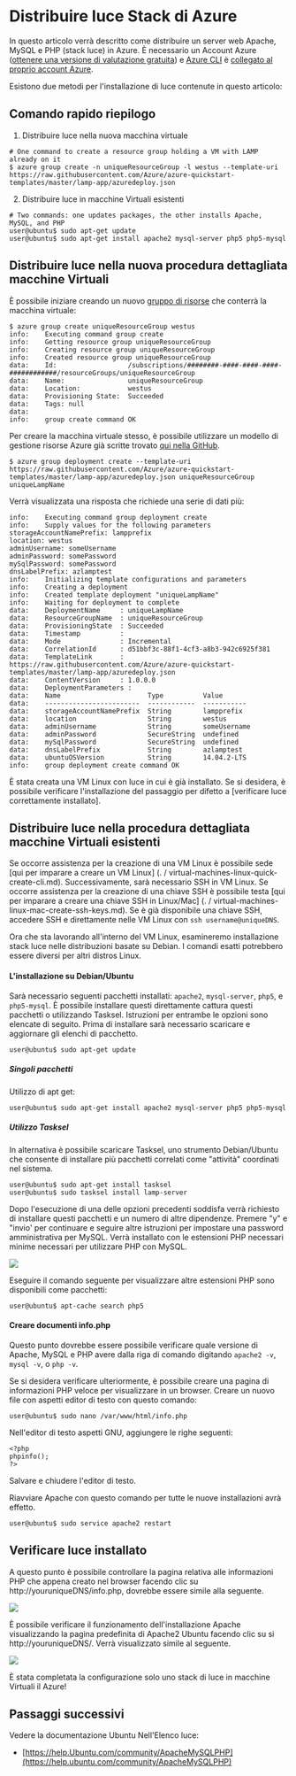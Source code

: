 <properties
    pageTitle="Distribuire luce in un computer virtuale Linux | Microsoft Azure"
    description="Informazioni su come installare stack di luce in una VM Linux"
    services="virtual-machines-linux"
    documentationCenter="virtual-machines"
    authors="jluk"
    manager="timlt"
    editor=""
    tags="azure-resource-manager"/>

<tags
    ms.service="virtual-machines-linux"
    ms.workload="infrastructure-services"
    ms.tgt_pltfrm="vm-linux"
    ms.devlang="NA"
    ms.topic="article"
    ms.date="06/07/2016"
    ms.author="juluk"/>

# <a name="deploy-lamp-stack-on-azure"></a>Distribuire luce Stack di Azure
In questo articolo verrà descritto come distribuire un server web Apache, MySQL e PHP (stack luce) in Azure. È necessario un Account Azure ([ottenere una versione di valutazione gratuita](https://azure.microsoft.com/pricing/free-trial/)) e [Azure CLI](../xplat-cli-install.md) è [collegato al proprio account Azure](../xplat-cli-connect.md).

Esistono due metodi per l'installazione di luce contenute in questo articolo:

## <a name="quick-command-summary"></a>Comando rapido riepilogo

1) Distribuire luce nella nuova macchina virtuale

```
# One command to create a resource group holding a VM with LAMP already on it
$ azure group create -n uniqueResourceGroup -l westus --template-uri https://raw.githubusercontent.com/Azure/azure-quickstart-templates/master/lamp-app/azuredeploy.json
```

2) Distribuire luce in macchine Virtuali esistenti

```
# Two commands: one updates packages, the other installs Apache, MySQL, and PHP
user@ubuntu$ sudo apt-get update
user@ubuntu$ sudo apt-get install apache2 mysql-server php5 php5-mysql
```

## <a name="deploy-lamp-on-new-vm-walkthrough"></a>Distribuire luce nella nuova procedura dettagliata macchine Virtuali

È possibile iniziare creando un nuovo [gruppo di risorse](../azure-resource-manager/resource-group-overview.md) che conterrà la macchina virtuale:

    $ azure group create uniqueResourceGroup westus
    info:    Executing command group create
    info:    Getting resource group uniqueResourceGroup
    info:    Creating resource group uniqueResourceGroup
    info:    Created resource group uniqueResourceGroup
    data:    Id:                  /subscriptions/########-####-####-####-############/resourceGroups/uniqueResourceGroup
    data:    Name:                uniqueResourceGroup
    data:    Location:            westus
    data:    Provisioning State:  Succeeded
    data:    Tags: null
    data:
    info:    group create command OK

Per creare la macchina virtuale stesso, è possibile utilizzare un modello di gestione risorse Azure già scritte trovato [qui nella GitHub](https://github.com/Azure/azure-quickstart-templates/tree/master/lamp-app).

    $ azure group deployment create --template-uri https://raw.githubusercontent.com/Azure/azure-quickstart-templates/master/lamp-app/azuredeploy.json uniqueResourceGroup uniqueLampName

Verrà visualizzata una risposta che richiede una serie di dati più:

    info:    Executing command group deployment create
    info:    Supply values for the following parameters
    storageAccountNamePrefix: lampprefix
    location: westus
    adminUsername: someUsername
    adminPassword: somePassword
    mySqlPassword: somePassword
    dnsLabelPrefix: azlamptest
    info:    Initializing template configurations and parameters
    info:    Creating a deployment
    info:    Created template deployment "uniqueLampName"
    info:    Waiting for deployment to complete
    data:    DeploymentName     : uniqueLampName
    data:    ResourceGroupName  : uniqueResourceGroup
    data:    ProvisioningState  : Succeeded
    data:    Timestamp          :
    data:    Mode               : Incremental
    data:    CorrelationId      : d51bbf3c-88f1-4cf3-a8b3-942c6925f381
    data:    TemplateLink       : https://raw.githubusercontent.com/Azure/azure-quickstart-templates/master/lamp-app/azuredeploy.json
    data:    ContentVersion     : 1.0.0.0
    data:    DeploymentParameters :
    data:    Name                      Type          Value
    data:    ------------------------  ------------  -----------
    data:    storageAccountNamePrefix  String        lampprefix
    data:    location                  String        westus
    data:    adminUsername             String        someUsername
    data:    adminPassword             SecureString  undefined
    data:    mySqlPassword             SecureString  undefined
    data:    dnsLabelPrefix            String        azlamptest
    data:    ubuntuOSVersion           String        14.04.2-LTS
    info:    group deployment create command OK

È stata creata una VM Linux con luce in cui è già installato. Se si desidera, è possibile verificare l'installazione del passaggio per difetto a [verificare luce correttamente installato].

## <a name="deploy-lamp-on-existing-vm-walkthrough"></a>Distribuire luce nella procedura dettagliata macchine Virtuali esistenti

Se occorre assistenza per la creazione di una VM Linux è possibile sede [qui per imparare a creare un VM Linux] (. / virtual-machines-linux-quick-create-cli.md). Successivamente, sarà necessario SSH in VM Linux. Se occorre assistenza per la creazione di una chiave SSH è possibile testa [qui per imparare a creare una chiave SSH in Linux/Mac] (. / virtual-machines-linux-mac-create-ssh-keys.md).
Se è già disponibile una chiave SSH, accedere SSH e direttamente nelle VM Linux con `ssh username@uniqueDNS`.

Ora che sta lavorando all'interno del VM Linux, esamineremo installazione stack luce nelle distribuzioni basate su Debian. I comandi esatti potrebbero essere diversi per altri distros Linux.

#### <a name="installing-on-debianubuntu"></a>L'installazione su Debian/Ubuntu

Sarà necessario seguenti pacchetti installati: `apache2`, `mysql-server`, `php5`, e `php5-mysql`. È possibile installare questi direttamente cattura questi pacchetti o utilizzando Tasksel. Istruzioni per entrambe le opzioni sono elencate di seguito.
Prima di installare sarà necessario scaricare e aggiornare gli elenchi di pacchetto.

    user@ubuntu$ sudo apt-get update
    
##### <a name="individual-packages"></a>Singoli pacchetti
Utilizzo di apt get:

    user@ubuntu$ sudo apt-get install apache2 mysql-server php5 php5-mysql

##### <a name="using-tasksel"></a>Utilizzo Tasksel
In alternativa è possibile scaricare Tasksel, uno strumento Debian/Ubuntu che consente di installare più pacchetti correlati come "attività" coordinati nel sistema.

    user@ubuntu$ sudo apt-get install tasksel
    user@ubuntu$ sudo tasksel install lamp-server

Dopo l'esecuzione di una delle opzioni precedenti soddisfa verrà richiesto di installare questi pacchetti e un numero di altre dipendenze. Premere "y" e "invio' per continuare e seguire altre istruzioni per impostare una password amministrativa per MySQL. Verrà installato con le estensioni PHP necessari minime necessari per utilizzare PHP con MySQL. 

![][1]

Eseguire il comando seguente per visualizzare altre estensioni PHP sono disponibili come pacchetti:

    user@ubuntu$ apt-cache search php5


#### <a name="create-infophp-document"></a>Creare documenti info.php

Questo punto dovrebbe essere possibile verificare quale versione di Apache, MySQL e PHP avere dalla riga di comando digitando `apache2 -v`, `mysql -v`, o `php -v`.

Se si desidera verificare ulteriormente, è possibile creare una pagina di informazioni PHP veloce per visualizzare in un browser. Creare un nuovo file con aspetti editor di testo con questo comando:

    user@ubuntu$ sudo nano /var/www/html/info.php

Nell'editor di testo aspetti GNU, aggiungere le righe seguenti:

    <?php
    phpinfo();
    ?>

Salvare e chiudere l'editor di testo.

Riavviare Apache con questo comando per tutte le nuove installazioni avrà effetto.

    user@ubuntu$ sudo service apache2 restart

## <a name="verify-lamp-successfully-installed"></a>Verificare luce installato

A questo punto è possibile controllare la pagina relativa alle informazioni PHP che appena creato nel browser facendo clic su http://youruniqueDNS/info.php, dovrebbe essere simile alla seguente.

![][2]

È possibile verificare il funzionamento dell'installazione Apache visualizzando la pagina predefinita di Apache2 Ubuntu facendo clic su si http://youruniqueDNS/. Verrà visualizzato simile al seguente.

![][3]

È stata completata la configurazione solo uno stack di luce in macchine Virtuali il Azure!

## <a name="next-steps"></a>Passaggi successivi

Vedere la documentazione Ubuntu Nell'Elenco luce:

- [https://help.Ubuntu.com/community/ApacheMySQLPHP](https://help.ubuntu.com/community/ApacheMySQLPHP)

[1]: ./media/virtual-machines-linux-deploy-lamp-stack/configmysqlpassword-small.png
[2]: ./media/virtual-machines-linux-deploy-lamp-stack/phpsuccesspage.png
[3]: ./media/virtual-machines-linux-deploy-lamp-stack/apachesuccesspage.png
